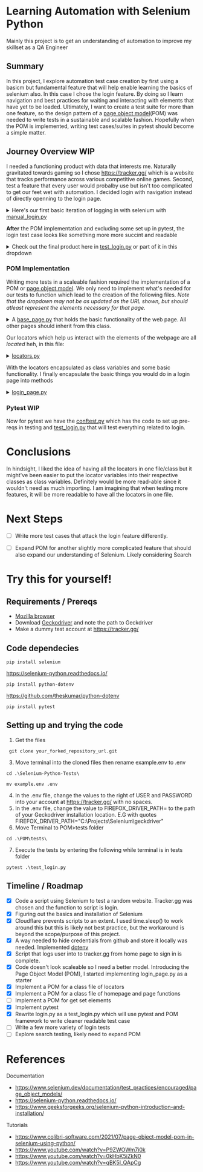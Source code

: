 # Learning Automation with Selenium Python
Mainly this project is to get an understanding of automation to improve my skillset as a QA Engineer

## Summary
In this project, I explore automation test case creation by first using a basicm but fundamental feature that will help enable learning the basics of selenium also. In this case I chose the login feature. By doing so I learn navigation and best practices for waiting and interacting with elements that have yet to be loaded. Ultimately, I want to create a test suite for more than one feature, so the design pattern of a [page object model](https://www.selenium.dev/documentation/test_practices/encouraged/page_object_models)(POM) was needed to write tests in a sustainable and scalable fashion. Hopefully when the POM is implemented, writing test cases/suites in pytest should become a simple matter.

## Journey Overview WIP

I needed a functioning product with data that interests me. Naturally gravitated towards gaming so I chose <https://tracker.gg/> which is a website that tracks performance across various competitive online games. Second, test a feature that every user would probalby use but isn't too complicated to get our feet wet with automation. I decided login with navigation instead of directly openning to the login page. 
<details>
  <summary>Here's our first basic iteration of logging in with selenium with <a href="https://github.com/Banandy-w/Selenium-Python-Tests/blob/main/manual_login.py"> manual_login.py</a></summary>
  <br>
  
  
  ```python

import time, os
from dotenv import load_dotenv
from selenium import webdriver
from selenium.webdriver.common.keys import Keys 
from selenium.webdriver.common.by import By
from selenium.webdriver.support.wait import WebDriverWait
from selenium.webdriver.support import expected_conditions as EC
from selenium.common.exceptions import NoSuchElementException, TimeoutException

load_dotenv()
userName = os.getenv("USER")
password = os.getenv("PASSWORD")

# Step 1 Navigate to tracker.gg
## We can definitely just open the login page directly but I want to explore the navigation functionality of selenium
print('Openning firefox on page tracker.gg')
driver = webdriver.Firefox()
driver.get('https://tracker.gg/')


# Step 2 Select login and click on it
print('Scanning for login element')
element = driver.find_element(By.CSS_SELECTOR,'.trn-game-bar-auth')
element.send_keys(Keys.RETURN)


# Driver doesn't wait for page to load so need to learn how to wait until element appears
# Step 3 Wait for page to load
wait = WebDriverWait(driver, 15)
print("Waiting for page to load")
element = wait.until(EC.presence_of_element_located((By.CSS_SELECTOR, "input.trn-input:nth-child(1)")))


# Step 4 Entering login data
# Need to wait for cloudflare to finish loading before we can enter the information
# Using sleep isn't best practice in terms of automation but cloudflare seems to be made to prevent bot purposes like this. As the following doesn't work
#wait.until(EC.visibility_of_element_located((By.CLASS_NAME, 'success-circle')))
print("Waiting for cloudflare to load")
time.sleep(2)


print('Entering Username and Password')
element.send_keys(userName)
element = driver.find_element(By.CSS_SELECTOR,'input.trn-input:nth-child(2)').send_keys(password,Keys.RETURN)

# Step 5 Verify login was successful
# Verify by checking user icon element
# Note to self: maybe a more surefire way maybe would be to use cookies. 
try:
    element = wait.until(EC.presence_of_element_located((By.CLASS_NAME, 'trn-game-bar-user')))
    element = driver.find_element(By.CSS_SELECTOR, '.trn-game-bar-user__container')
except TimeoutException:
    print('Test failed due to timeout. Likely due to cloudflare')
except NoSuchElementException:
    print('Test Failed. User is not logged in')
else:
    print('Success! Signed in. Browser will now close in 5s')
    time.sleep(5)
    driver.quit()
  ```
</details>

**After** the POM implementation and excluding some set up in pytest, the login test case looks like something more more succint and readable


<details>
  <summary>Check out the final product here in <a href=https://github.com/Banandy-w/Selenium-Python-Tests/blob/main/POM/tests/test_login.py>test_login.py</a> or part of it in this dropdown</summary>
  <br>
  
  ```python
class Test_Login():

    """Basic tests for login success"""
    def test_login_02_success(self):
        print('Test Login_02_success is starting')

        print('Waiting for cloudflare to load')
        time.sleep(2)

        print('Entering Username and Password')
        self.loginPage.input_username(userName)
        self.loginPage.input_password(password)

        print('Clicking on login')
        self.loginPage.click_login()
        assert self.loginPage.is_visible(LoginLocator.USER_ICON)
        print('Verifying user is logged in')
        print('Test Login_02_success completed')

        
  ```
</details>

### POM Implementation
Writing more tests in a scaleable fashion required the implementation of a POM or [page object model](https://www.selenium.dev/documentation/test_practices/encouraged/page_object_models). We only need to implement what's needed for our tests to function
which lead to the creation of the following files. *Note that the dropdown may not be as updated as the URL shown, but should atleast represent the elements necessary for that page.*
<details>
  <summary>A <a href=https://github.com/Banandy-w/Selenium-Python-Tests/blob/main/POM/pages/base_page.py>base_page.py</a> that holds the basic functionality of the web page. All other pages should inherit from this class.</summary>
  <br>
  
  ```python
  
    from selenium.webdriver.support.wait import WebDriverWait
    from selenium.webdriver.support import expected_conditions as EC
    
    class BasePage():        
        def __init__(self, driver):
            self.driver = driver
            self.wait = WebDriverWait(self.driver, 10)
    
        """Returns True if an elment is visible"""
        def is_visible(self, by_locator):
            element = self.wait.until(EC.visibility_of_element_located(by_locator))
            return bool(element)
        
        """Opens URL"""
        def open_page(self, URL):
            self.driver.get(URL)
  
        """Clicks on given elment locator"""
        def click_on(self, by_locator):
            self.wait.until(EC.element_to_be_clickable(by_locator)).click()

        """Waits for page to load a certain element"""
        def wait_for(self,by_locator):
            self.wait.until(EC.presence_of_element_located(by_locator))

        
  ```
</details>

Our locators which help us interact with the elements of the webpage are all *located* heh, in this file:
<details>
  <summary><a href=https://github.com/Banandy-w/Selenium-Python-Tests/blob/main/POM/pages/login_page.py>locators.py</a></summary>
  <br>
  
  ```python
from selenium.webdriver.common.by import By

"""Holds static data of locators necessary for testing"""
class LoginPageLocators():
    USERNAME_TEXTBOX = (By.CSS_SELECTOR, "input.trn-input:nth-child(1)")
    PASSWORD_TEXTBOX = (By.CSS_SELECTOR,'input.trn-input:nth-child(2)')
    LOGIN_BUTTON = (By.CSS_SELECTOR,"button.trn-button")
    USER_ICON = (By.CLASS_NAME, 'trn-game-bar-user')

class HomePageLocators():
    SIGN_IN_ICON = (By.CSS_SELECTOR,'.trn-game-bar-auth')
    BASE_URL = 'https://tracker.gg/'
        
  ```
</details>

With the locators encapsulated as class variables and some basic functionality. I finally encapsulate the basic things you would do in a login page into methods
<br>

<details>
  <summary><a href=https://github.com/Banandy-w/Selenium-Python-Tests/blob/main/POM/pages/login_page.py>login_page.py</a></summary>
  <br>
  
  ```python

from selenium.webdriver.common.by import By
from POM.pages.locators import LoginPageLocators as Locator
from POM.pages.base_page import BasePage

class LoginPage(BasePage, Locator):

    def __init__(self,driver):
        super().__init__(driver)

    """Inputs text into login textbox"""
    def input_username(self,username):
        self.driver.find_element(*Locator.USERNAME_TEXTBOX).send_keys(username)
    
    """Inputs text into login textbox"""
    def input_password(self,password):
        self.driver.find_element(*Locator.PASSWORD_TEXTBOX).send_keys(password)

    """Clicks on login button"""
    def click_login(self):
        self.driver.find_element(*Locator.LOGIN_BUTTON).click()
        
  ```
</details>



### Pytest WIP
Now for pytest we have the [conftest.py](https://github.com/Banandy-w/Selenium-Python-Tests/blob/main/POM/tests/conftest.py) which has the code to set up pre-reqs in testing and [test_login.py](https://github.com/Banandy-w/Selenium-Python-Tests/blob/main/POM/tests/test_login.py) that will test everything related to login.

# Conclusions
In hindsight, I liked the idea of having all the locators in one file/class but it might've been easier to put the locator variables into their respective classes as class variables. Definitely would be more read-able since it wouldn't need as much importing. I am imagining that when testing more features, it will be more readable to have all the locators in one file.

# Next Steps
- [ ] Write more test cases that attack the login feature differently.
- [ ] Expand POM for another slightly more complicated feature that should also expand our understanding of Selenium. Likely considering Search


# Try this for yourself!
## Requirements / Prereqs
* [Mozilla browser](https://www.mozilla.org/en-US/firefox/new/)
* Download [Geckodriver](https://github.com/mozilla/geckodriver/releases) and note the path to Geckdriver
* Make a dummy test account at https://tracker.gg/
## Code dependecies
~~~
pip install selenium
~~~
https://selenium-python.readthedocs.io/
~~~
pip install python-dotenv
~~~
https://github.com/theskumar/python-dotenv
~~~
pip install pytest
~~~
## Setting up and trying the code
1. Get the files
~~~
 git clone your_forked_repository_url.git
 ~~~
3. Move terminal into the cloned files then rename example.env to .env
 ~~~
 cd .\Selenium-Python-Tests\
 ~~~
 ~~~
 mv example.env .env
 ~~~
4. In the .env file, change the values to the right of USER and PASSWORD into your account at https://tracker.gg/ with no spaces.
5. In the .env file, change the value to FIREFOX_DRIVER_PATH= to the path of your Geckodriver installation location. E.G with quotes FIREFOX_DRIVER_PATH="C:\Projects\Selenium\geckdriver"
6. Move Terminal to POM>tests folder
~~~
cd .\POM\tests\
~~~
7. Execute the tests by entering the following while terminal is in tests folder
~~~
pytest .\test_login.py
~~~

## Timeline / Roadmap
- [x] Code a script using Selenium to test a random website. Tracker.gg was chosen and the function to script is login.
- [x] Figuring out the basics and installation of Selenium
- [x] Cloudflare prevents scripts to an extent. I used time.sleep() to work around this but this is likely not best practice, but the workaround is beyond the scope/purpose of this project.
- [x] A way needed to hide credentials from github and store it locally was needed. Implemented [dotenv](https://github.com/theskumar/python-dotenv)
- [x] Script that logs user into to tracker.gg from home page to sign in is complete.
- [x] Code doesn't look scaleable so I need a better model. Introducing the Page Object Model (POM), I started implementing login_page.py as a starter
- [x] Implement a POM for a class file of locators
- [x] Implement a POM for a class file of homepage and page functions
- [ ] Implement a POM for get set elements
- [x] Implement pytest
- [x] Rewrite login.py as a test_login.py which will use pytest and POM framework to write cleaner readable test case
- [ ] Write a few more variety of login tests
- [ ] Explore search testing, likely need to expand POM

# References
Documentation
* https://www.selenium.dev/documentation/test_practices/encouraged/page_object_models/
* https://selenium-python.readthedocs.io/
* https://www.geeksforgeeks.org/selenium-python-introduction-and-installation/

Tutorials
* https://www.colibri-software.com/2021/07/page-object-model-pom-in-selenium-using-python/
* https://www.youtube.com/watch?v=P9ZWOWm7i0k
* https://www.youtube.com/watch?v=0kHbK5iZkN0
* https://www.youtube.com/watch?v=qBK5I_QApCg

